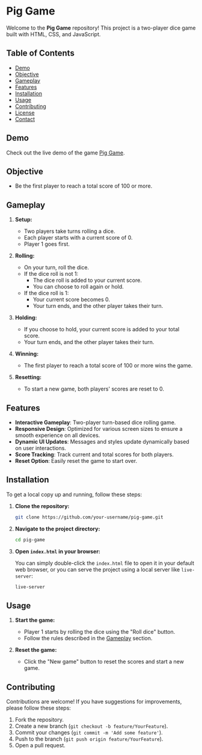 # Pig Game

Welcome to the **Pig Game** repository! This project is a two-player dice game built with HTML, CSS, and JavaScript.

## Table of Contents

- [Demo](#demo)
- [Objective](#objective)
- [Gameplay](#gameplay)
- [Features](#features)
- [Installation](#installation)
- [Usage](#usage)
- [Contributing](#contributing)
- [License](#license)
- [Contact](#contact)

## Demo

Check out the live demo of the game [Pig Game](https://pig-game-alahmady.netlify.app/).

## Objective

- Be the first player to reach a total score of 100 or more.

## Gameplay

1. **Setup:**

   - Two players take turns rolling a dice.
   - Each player starts with a current score of 0.
   - Player 1 goes first.

2. **Rolling:**

   - On your turn, roll the dice.
   - If the dice roll is not 1:
     - The dice roll is added to your current score.
     - You can choose to roll again or hold.
   - If the dice roll is 1:
     - Your current score becomes 0.
     - Your turn ends, and the other player takes their turn.

3. **Holding:**

   - If you choose to hold, your current score is added to your total score.
   - Your turn ends, and the other player takes their turn.

4. **Winning:**

   - The first player to reach a total score of 100 or more wins the game.

5. **Resetting:**
   - To start a new game, both players' scores are reset to 0.

## Features

- **Interactive Gameplay**: Two-player turn-based dice rolling game.
- **Responsive Design**: Optimized for various screen sizes to ensure a smooth experience on all devices.
- **Dynamic UI Updates**: Messages and styles update dynamically based on user interactions.
- **Score Tracking**: Track current and total scores for both players.
- **Reset Option**: Easily reset the game to start over.

## Installation

To get a local copy up and running, follow these steps:

1. **Clone the repository:**

   ```bash
   git clone https://github.com/your-username/pig-game.git
   ```

2. **Navigate to the project directory:**

   ```bash
   cd pig-game
   ```

3. **Open `index.html` in your browser:**

   You can simply double-click the `index.html` file to open it in your default web browser, or you can serve the project using a local server like `live-server`:

   ```bash
   live-server
   ```

## Usage

1. **Start the game:**

   - Player 1 starts by rolling the dice using the "Roll dice" button.
   - Follow the rules described in the [Gameplay](#gameplay) section.

2. **Reset the game:**
   - Click the "New game" button to reset the scores and start a new game.

## Contributing

Contributions are welcome! If you have suggestions for improvements, please follow these steps:

1. Fork the repository.
2. Create a new branch (`git checkout -b feature/YourFeature`).
3. Commit your changes (`git commit -m 'Add some feature'`).
4. Push to the branch (`git push origin feature/YourFeature`).
5. Open a pull request.
